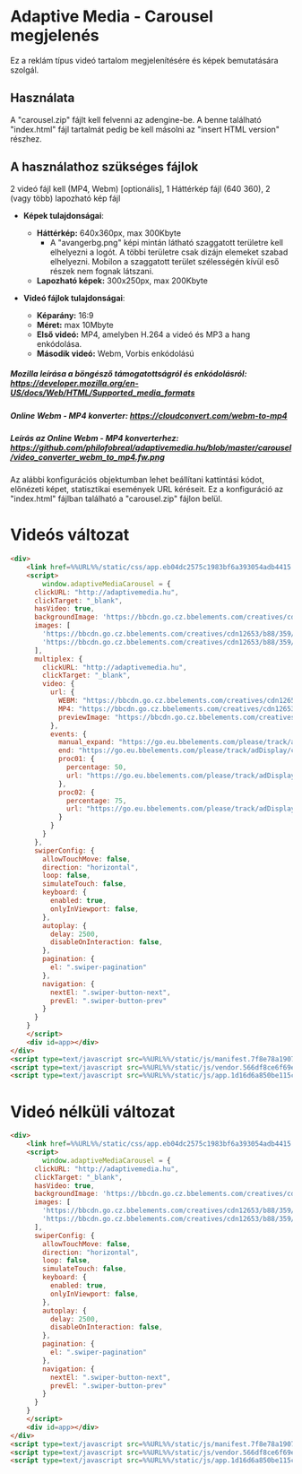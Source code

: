 # Adaptive Media - Carousel megjelenés

Ez a reklám típus videó tartalom megjelenítésére és képek bemutatására szolgál.

## Használata

A "carousel.zip" fájlt kell felvenni az adengine-be. A benne található "index.html" 
fájl tartalmát pedig be kell másolni az "insert HTML version" részhez.

## A használathoz szükséges fájlok

2 videó fájl kell (MP4, Webm) [optionális], 
1 Háttérkép fájl (640 360),
2 (vagy több) lapozható kép fájl

* **Képek tulajdonságai**:
    * **Háttérkép:** 640x360px, max 300Kbyte
        * A "avangerbg.png" képi mintán látható szaggatott területre kell elhelyezni a logót. A többi területre csak dizájn elemeket szabad elhelyezni. Mobilon a szaggatott terület szélességén kívül eső részek nem fognak látszani.
    * **Lapozható képek:** 300x250px, max 200Kbyte

* **Videó fájlok tulajdonságai**:
    * **Képarány:** 16:9
    * **Méret:** max 10Mbyte
    * **Első videó:** MP4, amelyben H.264 a videó és MP3 a hang enkódolása. 
    * **Második videó:** Webm, Vorbis enkódolású

##### Mozilla leírása a böngésző támogatottságról és enkódolásról: https://developer.mozilla.org/en-US/docs/Web/HTML/Supported_media_formats
##### Online Webm - MP4 konverter: https://cloudconvert.com/webm-to-mp4
##### Leírás az Online Webm - MP4 konverterhez: https://github.com/philofobreal/adaptivemedia.hu/blob/master/carousel/video_converter_webm_to_mp4.fw.png

Az alábbi konfigurációs objektumban lehet beállítani kattintási kódot, előnézeti képet, statisztikai események URL kéréseit. Ez a konfiguráció az "index.html" fájlban található a "carousel.zip" fájlon belül. 

# Videós változat
```html
<div>
    <link href=%%URL%%/static/css/app.eb04dc2575c1983bf6a393054adb4415.css rel=stylesheet>
    <script>
        window.adaptiveMediaCarousel = {
      clickURL: "http://adaptivemedia.hu",
      clickTarget: "_blank",
      hasVideo: true,
      backgroundImage: 'https://bbcdn.go.cz.bbelements.com/creatives/cdn12653/b88/359/5/b883595/extra/avangerbg_minta_03.fw.png',
      images: [
        'https://bbcdn.go.cz.bbelements.com/creatives/cdn12653/b88/359/5/b883595/extra/avangers2_05.fw.png',
        'https://bbcdn.go.cz.bbelements.com/creatives/cdn12653/b88/359/5/b883595/extra/avangers_tanos_06.fw.png'
      ],
      multiplex: {
        clickURL: "http://adaptivemedia.hu",
        clickTarget: "_blank",
        video: {
          url: {
            WEBM: "https://bbcdn.go.cz.bbelements.com/creatives/cdn12653/b88/359/5/b883595/extra/infinitywar.webm",
            MP4: "https://bbcdn.go.cz.bbelements.com/creatives/cdn12653/b88/359/5/b883595/extra/infinitywar.mp4",
            previewImage: "https://bbcdn.go.cz.bbelements.com/creatives/cdn12653/b88/359/5/b883595/extra/maxresdefault1.jpg"
          },
          events: {
            manual_expand: "https://go.eu.bbelements.com/please/track/adDisplay/campaign/196751/plan/769887/banner/824621/bannerType/9/?",
            end: "https://go.eu.bbelements.com/please/track/adDisplay/campaign/196751/plan/769890/banner/824621/bannerType/9/?",
            proc01: {
              percentage: 50,
              url: "https://go.eu.bbelements.com/please/track/adDisplay/campaign/196751/plan/769882/banner/824621/bannerType/9/?"
            },
            proc02: {
              percentage: 75,
              url: "https://go.eu.bbelements.com/please/track/adDisplay/campaign/196751/plan/769884/banner/824621/bannerType/9/?"
            }
          }
        }
      },
      swiperConfig: {
        allowTouchMove: false,        
        direction: "horizontal",
        loop: false,
        simulateTouch: false,
        keyboard: {
          enabled: true,
          onlyInViewport: false,
        },
        autoplay: {
          delay: 2500,
          disableOnInteraction: false,
        },
        pagination: {
          el: ".swiper-pagination"
        },
        navigation: {
          nextEl: ".swiper-button-next",
          prevEl: ".swiper-button-prev"
        }
      }
    }
    </script>
    <div id=app></div>
</div>
<script type=text/javascript src=%%URL%%/static/js/manifest.7f8e78a1907289d7b77b.js></script> 
<script type=text/javascript src=%%URL%%/static/js/vendor.566df8ce6f69e6fccca6.js></script> 
<script type=text/javascript src=%%URL%%/static/js/app.1d16d6a850be115c1b72.js></script>
```


# Videó nélküli változat

```html
<div>
    <link href=%%URL%%/static/css/app.eb04dc2575c1983bf6a393054adb4415.css rel=stylesheet>
    <script>
        window.adaptiveMediaCarousel = {
      clickURL: "http://adaptivemedia.hu",
      clickTarget: "_blank",
      hasVideo: true,
      backgroundImage: 'https://bbcdn.go.cz.bbelements.com/creatives/cdn12653/b88/359/5/b883595/extra/avangerbg_minta_03.fw.png',
      images: [
        'https://bbcdn.go.cz.bbelements.com/creatives/cdn12653/b88/359/5/b883595/extra/avangers2_05.fw.png',
        'https://bbcdn.go.cz.bbelements.com/creatives/cdn12653/b88/359/5/b883595/extra/avangers_tanos_06.fw.png'
      ],
      swiperConfig: {
        allowTouchMove: false,        
        direction: "horizontal",
        loop: false,
        simulateTouch: false,
        keyboard: {
          enabled: true,
          onlyInViewport: false,
        },
        autoplay: {
          delay: 2500,
          disableOnInteraction: false,
        },
        pagination: {
          el: ".swiper-pagination"
        },
        navigation: {
          nextEl: ".swiper-button-next",
          prevEl: ".swiper-button-prev"
        }
      }
    }
    </script>
    <div id=app></div>
</div>
<script type=text/javascript src=%%URL%%/static/js/manifest.7f8e78a1907289d7b77b.js></script> 
<script type=text/javascript src=%%URL%%/static/js/vendor.566df8ce6f69e6fccca6.js></script> 
<script type=text/javascript src=%%URL%%/static/js/app.1d16d6a850be115c1b72.js></script>
```
